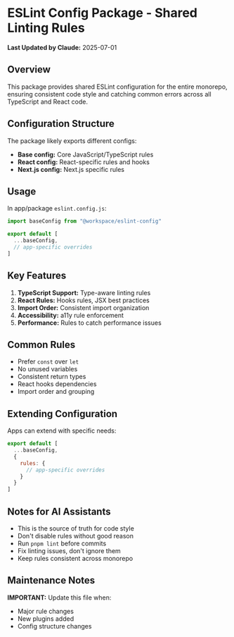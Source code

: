 # ESLint Config Package - Shared Linting Rules

**Last Updated by Claude:** 2025-07-01

## Overview

This package provides shared ESLint configuration for the entire monorepo, ensuring consistent code style and catching common errors across all TypeScript and React code.

## Configuration Structure

The package likely exports different configs:
- **Base config:** Core JavaScript/TypeScript rules
- **React config:** React-specific rules and hooks
- **Next.js config:** Next.js specific rules

## Usage

In app/package `eslint.config.js`:
```javascript
import baseConfig from "@workspace/eslint-config"

export default [
  ...baseConfig,
  // app-specific overrides
]
```

## Key Features

1. **TypeScript Support:** Type-aware linting rules
2. **React Rules:** Hooks rules, JSX best practices
3. **Import Order:** Consistent import organization
4. **Accessibility:** a11y rule enforcement
5. **Performance:** Rules to catch performance issues

## Common Rules

- Prefer `const` over `let`
- No unused variables
- Consistent return types
- React hooks dependencies
- Import order and grouping

## Extending Configuration

Apps can extend with specific needs:
```javascript
export default [
  ...baseConfig,
  {
    rules: {
      // app-specific overrides
    }
  }
]
```

## Notes for AI Assistants

- This is the source of truth for code style
- Don't disable rules without good reason
- Run `pnpm lint` before commits
- Fix linting issues, don't ignore them
- Keep rules consistent across monorepo

## Maintenance Notes

**IMPORTANT:** Update this file when:
- Major rule changes
- New plugins added
- Config structure changes